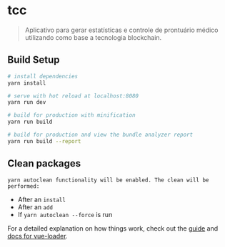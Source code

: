 # tcc

> Aplicativo para gerar estatísticas e controle de prontuário médico utilizando como base a tecnologia blockchain.

## Build Setup

``` bash
# install dependencies
yarn install

# serve with hot reload at localhost:8080
yarn run dev

# build for production with minification
yarn run build

# build for production and view the bundle analyzer report
yarn run build --report
```
## Clean packages

`yarn autoclean functionality will be enabled. The clean will be performed:`

* After an `install`
* After an `add`
* If `yarn autoclean --force` is run

For a detailed explanation on how things work, check out the [guide](http://vuejs-templates.github.io/webpack/) and [docs for vue-loader](http://vuejs.github.io/vue-loader).
